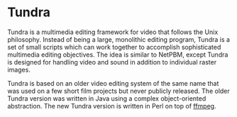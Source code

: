 # Tundra
Tundra is a multimedia editing framework for video that follows the Unix philosophy.  Instead of being a large, monolithic editing program, Tundra is a set of small scripts which can work together to accomplish sophisticated multimedia editing objectives.  The idea is similar to NetPBM, except Tundra is designed for handling video and sound in addition to individual raster images.

Tundra is based on an older video editing system of the same name that was used on a few short film projects but never publicly released.  The older Tundra version was written in Java using a complex object-oriented abstraction.  The new Tundra version is written in Perl on top of [ffmpeg](https://www.ffmpeg.org/).
